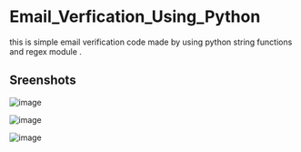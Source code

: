 # Email_Verfication_Using_Python
this is simple email verification code made by using python string functions and regex module .

## Sreenshots
![image](https://user-images.githubusercontent.com/89354259/189520927-28083e91-8116-45c8-86e7-46aef56cdd2b.png)

![image](https://user-images.githubusercontent.com/89354259/189520931-f05043f8-8491-494d-a4f6-c002075c0b98.png)

![image](https://user-images.githubusercontent.com/89354259/189520936-be3c50f1-0b01-430c-9507-a75223e2337c.png)

